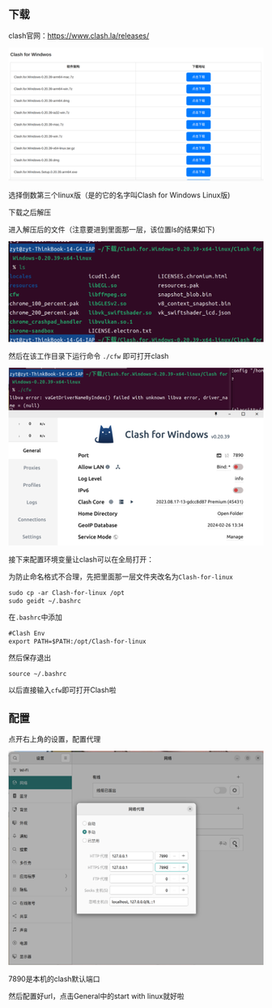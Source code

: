 
## 下载

clash官网：https://www.clash.la/releases/

![1708925903673](image/Clash/1708925903673.png)

选择倒数第三个linux版（是的它的名字叫Clash for Windows Linux版)

下载之后解压

进入解压后的文件（注意要进到里面那一层，该位置ls的结果如下)

![1708926108499](image/Clash/1708926108499.png)

然后在该工作目录下运行命令  `./cfw` 即可打开clash

![1708925791325](image/Clash/1708925791325.png)

接下来配置环境变量让clash可以在全局打开：

为防止命名格式不合理，先把里面那一层文件夹改名为`Clash-for-linux`

```
sudo cp -ar Clash-for-linux /opt
sudo geidt ~/.bashrc
```

在`.bashrc`中添加

```
#Clash Env
export PATH=$PATH:/opt/Clash-for-linux
```

然后保存退出

```
source ~/.bashrc
```

以后直接输入`cfw`即可打开Clash啦




## 配置

点开右上角的设置，配置代理

![1708947944761](image/Clash/1708947944761.png)

7890是本机的clash默认端口

然后配置好url，点击General中的start with linux就好啦
